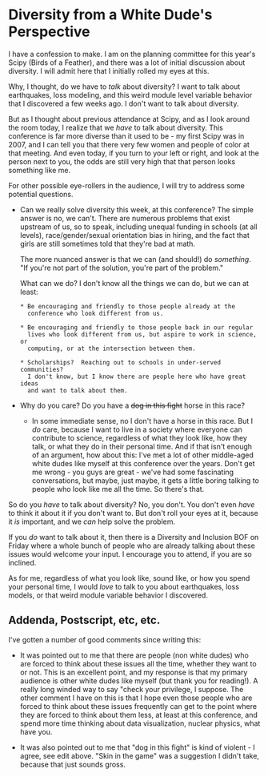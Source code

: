 # Diversity from a White Dude's Perspective

I have a confession to make.  I am on the planning committee for this
year's Scipy (Birds of a Feather), and there was a lot of initial
discussion about diversity.  I will admit here that I initially rolled
my eyes at this.

Why, I thought, do we have to *talk* about diversity?  I want to talk
about earthquakes, loss modeling, and this weird module level variable
behavior that I discovered a few weeks ago. I don't want to talk about
diversity.

But as I thought about previous attendance at Scipy, and as I look
around the room today, I realize that we *have* to talk about
diversity.  This conference is far more diverse than it used to be -
my first Scipy was in 2007, and I can tell you that there very few
women and people of color at that meeting.  And even today, if you
turn to your left or right, and look at the person next to you, the
odds are still very high that that person looks something like me.

For other possible eye-rollers in the audience, I will try to address
some potential questions.

 - Can we really solve diversity this week, at this conference?
   The simple answer is no, we can't.  There are numerous problems that
   exist upstream of us, so to speak, including unequal funding in
   schools (at all levels), race/gender/sexual orientation bias in hiring,
   and the fact that girls are still sometimes told that they're bad at
   math.

   The more nuanced answer is that we can (and should!) do *something*.
   "If you're not part of the solution, you're part of the problem."

   What can we do?  I don't know all the things we can do, but we can at
   least:

       * Be encouraging and friendly to those people already at the
         conference who look different from us.

       * Be encouraging and friendly to those people back in our regular
         lives who look different from us, but aspire to work in science, or
         computing, or at the intersection between them.

       * Scholarships?  Reaching out to schools in under-served communities?
         I don't know, but I know there are people here who have great ideas
         and want to talk about them.

 - Why do you care?  Do you have a <del>dog in this fight</del> horse in this race?

   * In some immediate sense, no I don't have a horse in this race.
     But I *do* care, because I want to live in a society where
     everyone can contribute to science, regardless of what they
     look like, how they talk, or what they do in their personal
     time.  And if that isn't enough of an argument, how about this:
     I've met a lot of other middle-aged white dudes like myself at
     this conference over the years.  Don't get me wrong - you guys
     are great - we've had some fascinating conversations, but
     maybe, just maybe, it gets a little boring talking to people
     who look like me all the time.  So there's that.

So do you *have* to talk about diversity?  No, you don't.  You don't
even *have* to think it about it if you don't want to.  But don't roll
your eyes at it, because it *is* important, and we *can* help solve the
problem.

If you *do* want to talk about it, then there is a Diversity and
Inclusion BOF on Friday where a whole bunch of people who are already
talking about these issues would welcome your input.  I encourage you
to attend, if you are so inclined.

As for me, regardless of what you look like, sound like, or how you
spend your personal time, I would *love* to talk to you about
earthquakes, loss models, or that weird module variable behavior I
discovered.

Addenda, Postscript, etc, etc.
-----------------------------
I've gotten a number of good comments since writing this:

 - It was pointed out to me that there are people (non white dudes)
   who are forced to think about these issues all the time, whether
   they want to or not.  This is an excellent point, and my response
   is that my primary audience is other white dudes like myself (but
   thank you for reading!).  A really long winded way to say "check
   your privilege, I suppose.  The other comment I have on this is
   that I hope even those people who are forced to think about these
   issues frequently can get to the point where they are forced to
   think about them less, at least at this conference, and spend more
   time thinking about data visualization, nuclear physics, what have
   you.

 - It was also pointed out to me that "dog in this fight" is kind of
   violent - I agree, see edit above.  "Skin in the game" was a
   suggestion I didn't take, because that just sounds gross.


